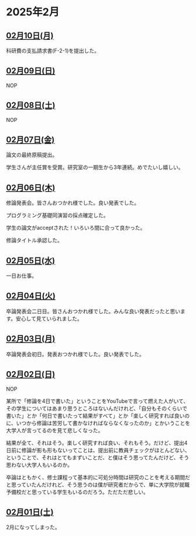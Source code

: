 # 2025年2月

## [02月10日(月)](#10) <a id="10"></a>

科研費の支払請求書(F-2-1)を提出した。

## [02月09日(日)](#09) <a id="09"></a>

NOP

## [02月08日(土)](#08) <a id="08"></a>

NOP

## [02月07日(金)](#07) <a id="07"></a>

論文の最終原稿提出。

学生さんが主任賞を受賞。研究室の一期生から3年連続。めでたいし嬉しい。

## [02月06日(木)](#06) <a id="06"></a>

修論発表会。皆さんおつかれ様でした。良い発表でした。

プログラミング基礎同演習の採点確定した。

学生の論文がacceptされた！いろいろ間に合って良かった。

修論タイトル承認した。

## [02月05日(水)](#05) <a id="05"></a>

一日お仕事。

## [02月04日(火)](#04) <a id="04"></a>

卒論発表会二日目。皆さんおつかれ様でした。みんな良い発表だったと思います。安心して見ていられました。

## [02月03日(月)](#03) <a id="03"></a>

卒論発表会初日。発表おつかれ様でした。良い発表でした。

## [02月02日(日)](#02) <a id="02"></a>

NOP

某所で「修論を4日で書いた」ということをYouTubeで言って燃えた人がいて、その学生についてはあまり思うところはないんだけれど、「自分もそのくらいで書いた」とか「何日で書いたって結果がすべて」とか「楽しく研究すれば良いのに、いつから修論は苦労して書かなければならなくなったのか」とかいうことを大学人が言ってるのを見て悲しくなった。

結果が全て、それはそう。楽しく研究すれば良い、それもそう。だけど、提出4日前に修論が影も形もないってことは、提出前に教員チェックがほとんどない、ということで、それはとてもまずいことだ、と僕はそう思ってたんだけど、そう思わない大学人もいるのか。

卒論はともかく、修士課程って基本的に可処分時間は研究のことを考える期間だと思っていたんだけれど、そう思うのは僕が研究者だからで、単に大学院が就職予備校だと思っている学生もいるのだろう。ただただ悲しい。

## [02月01日(土)](#01) <a id="01"></a>

2月になってしまった。
